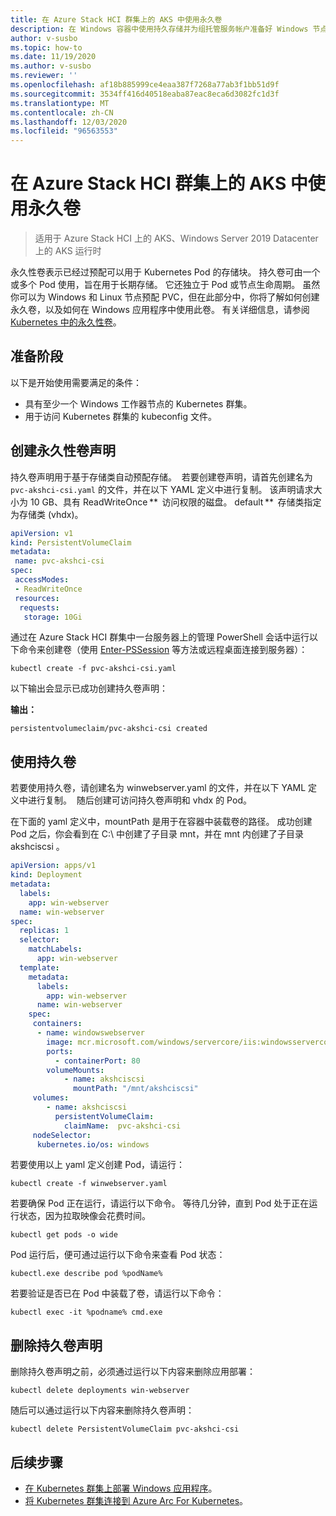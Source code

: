 ```yaml
---
title: 在 Azure Stack HCI 群集上的 AKS 中使用永久卷
description: 在 Windows 容器中使用持久存储并为组托管服务帐户准备好 Windows 节点
author: v-susbo
ms.topic: how-to
ms.date: 11/19/2020
ms.author: v-susbo
ms.reviewer: ''
ms.openlocfilehash: af18b885999ce4eaa387f7268a77ab3f1bb51d9f
ms.sourcegitcommit: 3534ff416d40518eaba87eac8eca6d3082fc1d3f
ms.translationtype: MT
ms.contentlocale: zh-CN
ms.lasthandoff: 12/03/2020
ms.locfileid: "96563553"
---
```

# <a name="use-persistent-volume-in-an-aks-on-azure-stack-hci-cluster"></a>在 Azure Stack HCI 群集上的 AKS 中使用永久卷

> 适用于 Azure Stack HCI 上的 AKS、Windows Server 2019 Datacenter 上的 AKS 运行时

永久性卷表示已经过预配可以用于 Kubernetes Pod 的存储块。 持久卷可由一个或多个 Pod 使用，旨在用于长期存储。 它还独立于 Pod 或节点生命周期。 虽然你可以为 Windows 和 Linux 节点预配 PVC，但在此部分中，你将了解如何创建永久卷，以及如何在 Windows 应用程序中使用此卷。 有关详细信息，请参阅 [Kubernetes 中的永久性卷](https://kubernetes.io/docs/concepts/storage/persistent-volumes/)。

## <a name="before-you-begin"></a>准备阶段

以下是开始使用需要满足的条件：

* 具有至少一个 Windows 工作器节点的 Kubernetes 群集。
* 用于访问 Kubernetes 群集的 kubeconfig 文件。

## <a name="create-a-persistent-volume-claim"></a>创建永久性卷声明

持久卷声明用于基于存储类自动预配存储。  若要创建卷声明，请首先创建名为 `pvc-akshci-csi.yaml` 的文件，并在以下 YAML 定义中进行复制。 该声明请求大小为 10 GB、具有 ReadWriteOnce **  访问权限的磁盘。 default **  存储类指定为存储类 (vhdx)。  

```yaml
apiVersion: v1
kind: PersistentVolumeClaim
metadata:
 name: pvc-akshci-csi
spec:
 accessModes:
 - ReadWriteOnce
 resources:
  requests:
   storage: 10Gi
```
通过在 Azure Stack HCI 群集中一台服务器上的管理 PowerShell 会话中运行以下命令来创建卷（使用 [Enter-PSSession](/powershell/module/microsoft.powershell.core/enter-pssession) 等方法或远程桌面连接到服务器）： 

```
kubectl create -f pvc-akshci-csi.yaml 
```
以下输出会显示已成功创建持久卷声明：

**输出：**
```
persistentvolumeclaim/pvc-akshci-csi created
```

## <a name="use-persistent-volume"></a>使用持久卷

若要使用持久卷，请创建名为 winwebserver.yaml 的文件，并在以下 YAML 定义中进行复制。  随后创建可访问持久卷声明和 vhdx 的 Pod。 

在下面的 yaml 定义中，mountPath 是用于在容器中装载卷的路径。 成功创建 Pod 之后，你会看到在 C:\\ 中创建了子目录 mnt，并在 mnt 内创建了子目录 akshciscsi   。


```yaml
apiVersion: apps/v1 
kind: Deployment 
metadata: 
  labels: 
    app: win-webserver 
  name: win-webserver 
spec: 
  replicas: 1 
  selector: 
    matchLabels: 
      app: win-webserver 
  template: 
    metadata: 
      labels: 
        app: win-webserver 
      name: win-webserver 
    spec: 
     containers: 
      - name: windowswebserver 
        image: mcr.microsoft.com/windows/servercore/iis:windowsservercore-ltsc2019 
        ports:  
          - containerPort: 80    
        volumeMounts: 
            - name: akshciscsi 
              mountPath: "/mnt/akshciscsi" 
     volumes: 
        - name: akshciscsi 
          persistentVolumeClaim: 
            claimName:  pvc-akshci-csi 
     nodeSelector: 
      kubernetes.io/os: windows 
```

若要使用以上 yaml 定义创建 Pod，请运行：
```
kubectl create -f winwebserver.yaml 
```

若要确保 Pod 正在运行，请运行以下命令。 等待几分钟，直到 Pod 处于正在运行状态，因为拉取映像会花费时间。 
```
kubectl get pods -o wide 
```
Pod 运行后，便可通过运行以下命令来查看 Pod 状态： 
```
kubectl.exe describe pod %podName% 
```

若要验证是否已在 Pod 中装载了卷，请运行以下命令：
```
kubectl exec -it %podname% cmd.exe 
```

## <a name="delete-a-persistent-volume-claim"></a>删除持久卷声明

删除持久卷声明之前，必须通过运行以下内容来删除应用部署：
```
kubectl delete deployments win-webserver
```

随后可以通过运行以下内容来删除持久卷声明：
```
kubectl delete PersistentVolumeClaim pvc-akshci-csi
```

## <a name="next-steps"></a>后续步骤
- [在 Kubernetes 群集上部署 Windows 应用程序](./deploy-windows-application.md)。
- [将 Kubernetes 群集连接到 Azure Arc For Kubernetes](./connect-to-arc.md)。
